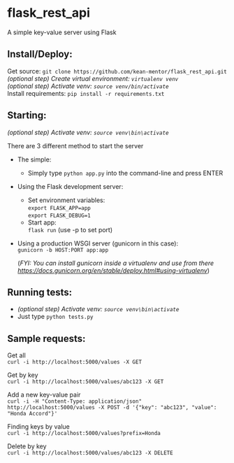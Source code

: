 # flask_rest_api
A simple key-value server using Flask

Install/Deploy:
---------------
Get source: `git clone https://github.com/kean-mentor/flask_rest_api.git`  
_(optional step) Create virtual environment: `virtualenv venv`_  
_(optional step) Activate venv: `source venv/bin/activate`_  
Install requirements: `pip install -r requirements.txt`

Starting:
---------
_(optional step) Activate venv: `source venv\bin\activate`_  

There are 3 different method to start the server
- The simple:  
    - Simply type `python app.py` into the command-line and press ENTER
- Using the Flask development server: 
    - Set environment variables:  
      `export FLASK_APP=app`  
      `export FLASK_DEBUG=1`  
    - Start app:  
      `flask run` (use -p to set port)
- Using a production WSGI server (gunicorn in this case):  
  `gunicorn -b HOST:PORT app:app`  
  
  (_FYI: You can install gunicorn inside a virtualenv and use from there  
  https://docs.gunicorn.org/en/stable/deploy.html#using-virtualenv_)

Running tests:
--------------
- _(optional step) Activate venv: `source venv\bin\activate`_  
- Just type `python tests.py`

Sample requests:
----------------
Get all  
`curl -i http://localhost:5000/values -X GET`

Get by key  
`curl -i http://localhost:5000/values/abc123 -X GET`

Add a new key-value pair  
`curl -i -H "Content-Type: application/json" http://localhost:5000/values -X POST -d '{"key": "abc123", "value": "Honda Accord"}'`

Finding keys by value  
`curl -i http://localhost:5000/values?prefix=Honda`

Delete by key  
`curl -i http://localhost:5000/values/abc123 -X DELETE`
